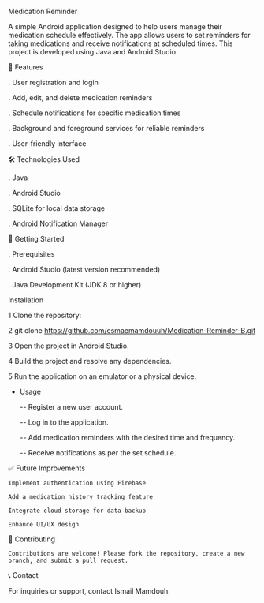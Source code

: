 Medication Reminder

A simple Android application designed to help users manage their medication schedule effectively. The app allows users to set reminders for taking medications and receive notifications at scheduled times. This project is developed using Java and Android Studio.

🚀 Features

 . User registration and login

 . Add, edit, and delete medication reminders

 . Schedule notifications for specific medication times

 . Background and foreground services for reliable reminders

 . User-friendly interface

🛠️ Technologies Used

 . Java

 . Android Studio

 . SQLite for local data storage

 . Android Notification Manager



📝 Getting Started

  . Prerequisites

  . Android Studio (latest version recommended)

  . Java Development Kit (JDK 8 or higher)

Installation

 1 Clone the repository:

 2 git clone https://github.com/esmaemamdouuh/Medication-Reminder-B.git

 3 Open the project in Android Studio.

 4 Build the project and resolve any dependencies.

 5 Run the application on an emulator or a physical device.

* Usage

  -- Register a new user account.

  -- Log in to the application.

  -- Add medication reminders with the desired time and frequency.

  -- Receive notifications as per the set schedule.

✅ Future Improvements

    Implement authentication using Firebase

    Add a medication history tracking feature

    Integrate cloud storage for data backup

    Enhance UI/UX design

🤝 Contributing

    Contributions are welcome! Please fork the repository, create a new branch, and submit a pull request.



📞 Contact

For inquiries or support, contact Ismail Mamdouh.

